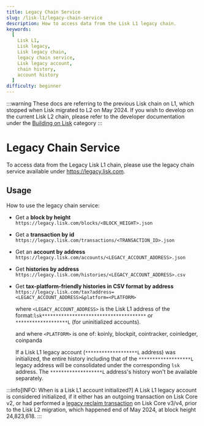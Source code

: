 ```yaml
---
title: Legacy Chain Service
slug: /lisk-l1/legacy-chain-service
description: How to access data from the Lisk L1 legacy chain.
keywords:
  [
    Lisk L1,
    Lisk legacy,
    Lisk legacy chain,
    legacy chain service,
    Lisk legacy account,
    chain history,
    account history
  ]
difficulty: beginner
---
```

:::warning
These docs are referring to the previous Lisk chain on L1, which stopped when Lisk migrated to L2 on May 2024. 
If you wish to develop on the current Lisk L2 chain, please refer to the developer documentation under the [Building on Lisk](../category/building-on-lisk) category
:::

# Legacy Chain Service

To access data from the Legacy Lisk L1 chain, please use the legacy chain service available under https://legacy.lisk.com.


## Usage 
How to use the legacy chain service:

- Get a **block by height** `https://legacy.lisk.com/blocks/<BLOCK_HEIGHT>.json`
- Get a **transaction by id** `https://legacy.lisk.com/transactions/<TRANSACTION_ID>.json`
- Get an **account by address** `https://legacy.lisk.com/accounts/<LEGACY_ACCOUNT_ADDRESS>.json`
- Get **histories by address** `https://legacy.lisk.com/histories/<LEGACY_ACCOUNT_ADDRESS>.csv`
- Get **tax-platform-friendly histories in CSV format by address** `https://legacy.lisk.com/tax?address=<LEGACY_ACCOUNT_ADDRESS>&platform=<PLATFORM>`

  where `<LEGACY_ACCOUNT_ADDRESS>` is the Lisk L1 address of the format:`lsk**************************************` or `*******************L` (for uninitialized accounts).

  and where `<PLATFORM>` is one of: koinly, blockpit, cointracker, coinledger, coinpanda

  If a Lisk L1 legacy account (`*******************L` address) was initialized, the entire history including that of the `*******************L` legacy address will be consolidated under the corresponding `lsk` address. The `*******************L` address's history won't be available separately.


:::info[INFO: When is a Lisk L1 account initialized?]
A Lisk L1 legacy account is considered initialized, if it either has an outgoing transaction on Lisk Core v2, or had performed a [legacy reclaim transaction](https://github.com/LiskArchive/lisk-core/blob/development/src/application/modules/legacy/commands/reclaim.ts) on Lisk Core v3/v4, prior to the Lisk L2 migration, which happened end of May 2024, at block height 24,823,618.
:::
